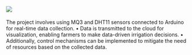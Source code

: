 <h1><img src="https://www.google.com/imgres?imgurl=https%3A%2F%2Fwww.renkeer.com%2Fwp-content%2Fuploads%2F2022%2F08%2Fsmart-irrigation-tech.jpg&tbnid=NfCoSMpZnGnKiM&vet=12ahUKEwiU8e-3lrmDAxVwjWMGHSLFCCAQMyglegUIARCmAQ..i&imgrefurl=https%3A%2F%2Fwww.renkeer.com%2Fsmart-irrigation-technology-and-system%2F&docid=FDLlP8QtuEeMZM&w=700&h=397&q=IOT-based-Irrigation-Support-System&ved=2ahUKEwiU8e-3lrmDAxVwjWMGHSLFCCAQMyglegUIARCmAQ"></h1>
The project involves using MQ3 and DHT11 sensors connected to Arduino for
 real-time data collection.
 • Data is transmitted to the cloud for visualization, enabling farmers to make 
data-driven irrigation decisions.
 • Additionally, control mechanisms can be implemented to mitigate the need of 
resources based on the collected data.
